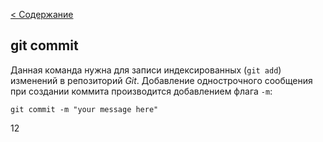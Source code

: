 [< Содержание](./readme.md)

## git commit

Данная команда нужна для записи индексированных (`git add`) изменений в репозиторий _Git_. Добавление однострочного сообщения при создании коммита производится добавлением флага `-m`:
```bash=
git commit -m "your message here"
``` 
12
